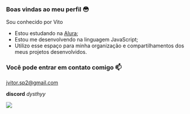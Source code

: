 ### Boas vindas ao meu perfil 😳

Sou conhecido por Vito

- Estou estudando na [Alura](https://www.alura.com.br);
- Estou me desenvolvendo na linguagem JavaScript;
- Utilizo esse espaço para minha organização e compartilhamentos dos meus projetos desenvolvidos.

### Você pode entrar em contato comigo 📫

jvitor.sp2@gmail.com

**discord** *dysthyy*

![](https://media1.tenor.com/m/UknxUj9zeR8AAAAd/arlecchino-genshin.gif)
